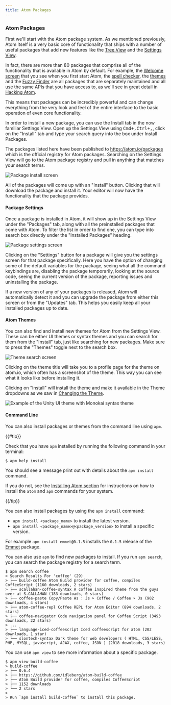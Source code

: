 ```yaml
---
title: Atom Packages
---
```


### Atom Packages

First we'll start with the Atom package system. As we mentioned previously, Atom itself is a very basic core of functionality that ships with a number of useful packages that add new features like the [Tree View](https://github.com/atom/tree-view) and the [Settings View](https://github.com/atom/settings-view).

In fact, there are more than 80 packages that comprise all of the functionality that is available in Atom by default. For example, the [Welcome screen](https://github.com/atom/welcome) that you see when you first start Atom, the [spell checker](https://github.com/atom/spell-check), the [themes](https://github.com/atom/one-dark-ui) and the [Fuzzy Finder](https://github.com/atom/fuzzy-finder) are all packages that are separately maintained and all use the same APIs that you have access to, as we'll see in great detail in [Hacking Atom](/hacking-atom/).

This means that packages can be incredibly powerful and can change everything from the very look and feel of the entire interface to the basic operation of even core functionality.

In order to install a new package, you can use the Install tab in the now familiar Settings View. Open up the Settings View using <kbd class="platform-mac">Cmd+,</kbd><kbd class="platform-windows platform-linux">Ctrl+,</kbd>, click on the "Install" tab and type your search query into the box under Install Packages.

The packages listed here have been published to https://atom.io/packages which is the official registry for Atom packages. Searching on the Settings View will go to the Atom package registry and pull in anything that matches your search terms.

![Package install screen](../../images/packages-install.png "Package install screen")

All of the packages will come up with an "Install" button. Clicking that will download the package and install it. Your editor will now have the functionality that the package provides.

#### Package Settings

Once a package is installed in Atom, it will show up in the Settings View under the "Packages" tab, along with all the preinstalled packages that come with Atom. To filter the list in order to find one, you can type into search box directly under the "Installed Packages" heading.

![Package settings screen](../../images/package-specific-settings.png "Package settings screen")

Clicking on the "Settings" button for a package will give you the settings screen for that package specifically. Here you have the option of changing some of the default variables for the package, seeing what all the command keybindings are, disabling the package temporarily, looking at the source code, seeing the current version of the package, reporting issues and uninstalling the package.

If a new version of any of your packages is released, Atom will automatically detect it and you can upgrade the package from either this screen or from the "Updates" tab. This helps you easily keep all your installed packages up to date.

#### Atom Themes

You can also find and install new themes for Atom from the Settings View. These can be either UI themes or syntax themes and you can search for them from the "Install" tab, just like searching for new packages. Make sure to press the "Themes" toggle next to the search box.

![Theme search screen](../../images/themes.png "Theme search screen")

Clicking on the theme title will take you to a profile page for the theme on atom.io, which often has a screenshot of the theme. This way you can see what it looks like before installing it.

Clicking on "Install" will install the theme and make it available in the Theme dropdowns as we saw in [Changing the Theme](/getting-started/sections/atom-basics/#changing-the-theme).

![Example of the Unity UI theme with Monokai syntax theme](../../images/unity-theme.png "Example of the Unity UI theme with Monokai syntax theme")

#### Command Line

You can also install packages or themes from the command line using `apm`.

{{#tip}}

Check that you have `apm` installed by running the following command in your terminal:

```command-line
$ apm help install
```

You should see a message print out with details about the `apm install` command.

If you do not, see the [Installing Atom section](/getting-started/sections/installing-atom) for instructions on how to install the `atom` and `apm` commands for your system.

{{/tip}}

You can also install packages by using the `apm install` command:

- `apm install <package_name>` to install the latest version.
- `apm install <package_name>@<package_version>` to install a specific version.

For example `apm install emmet@0.1.5` installs the `0.1.5` release of the [Emmet](https://github.com/atom/emmet) package.

You can also use `apm` to find new packages to install. If you run `apm search`, you can search the package registry for a search term.

```command-line
$ apm search coffee
> Search Results For 'coffee' (29)
> ├── build-coffee Atom Build provider for coffee, compiles CoffeeScript (1160 downloads, 2 stars)
> ├── scallahan-coffee-syntax A coffee inspired theme from the guys over at S.CALLAHAN (183 downloads, 0 stars)
> ├── coffee-paste Copy/Paste As : Js ➤ Coffee / Coffee ➤ Js (902 downloads, 4 stars)
> ├── atom-coffee-repl Coffee REPL for Atom Editor (894 downloads, 2 stars)
> ├── coffee-navigator Code navigation panel for Coffee Script (3493 downloads, 22 stars)
> ...
> ├── language-iced-coffeescript Iced coffeescript for atom (202 downloads, 1 star)
> └── slontech-syntax Dark theme for web developers ( HTML, CSS/LESS, PHP, MYSQL, javascript, AJAX, coffee, JSON ) (2018 downloads, 3 stars)
```

You can use `apm view` to see more information about a specific package.

```command-line
$ apm view build-coffee
> build-coffee
> ├── 0.6.4
> ├── https://github.com/idleberg/atom-build-coffee
> ├── Atom Build provider for coffee, compiles CoffeeScript
> ├── 1152 downloads
> └── 2 stars
>
> Run `apm install build-coffee` to install this package.
```
